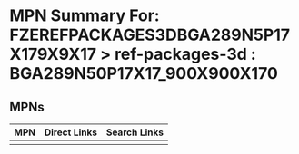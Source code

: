



# MPN Summary For: FZEREFPACKAGES3DBGA289N5P17X179X9X17 > ref-packages-3d : BGA289N50P17X17_900X900X170

## MPNs
  

|MPN|Direct Links|Search Links|
| :--- | :--- | :--- |
||||
